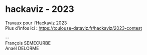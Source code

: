 # hackaviz - 2023   
Travaux pour l'Hackaviz 2023  
Plus d'infos ici : https://toulouse-dataviz.fr/hackaviz/2023-contest  

--  
François SEMECURBE  
Anaël DELORME  
